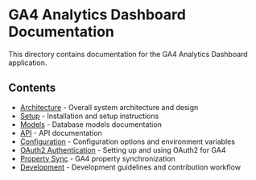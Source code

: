 # GA4 Analytics Dashboard Documentation

This directory contains documentation for the GA4 Analytics Dashboard application.

## Contents

- [Architecture](architecture.md) - Overall system architecture and design
- [Setup](setup.md) - Installation and setup instructions
- [Models](models.md) - Database models documentation
- [API](api.md) - API documentation 
- [Configuration](configuration.md) - Configuration options and environment variables
- [OAuth2 Authentication](oauth2_authentication.md) - Setting up and using OAuth2 for GA4
- [Property Sync](property_sync.md) - GA4 property synchronization
- [Development](development.md) - Development guidelines and contribution workflow